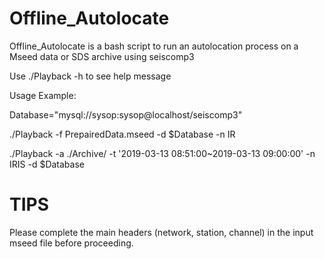 # Offline_Autolocate
Offline_Autolocate is a bash script to run an autolocation process on a Mseed data or SDS archive using seiscomp3

Use ./Playback -h to see help message

Usage Example:

Database="mysql://sysop:sysop@localhost/seiscomp3"

./Playback -f PrepairedData.mseed -d $Database -n IR

./Playback -a ./Archive/ -t '2019-03-13 08:51:00~2019-03-13 09:00:00' -n IRIS -d $Database

# TIPS

Please complete the main headers (network, station, channel) in the input mseed file before proceeding.
